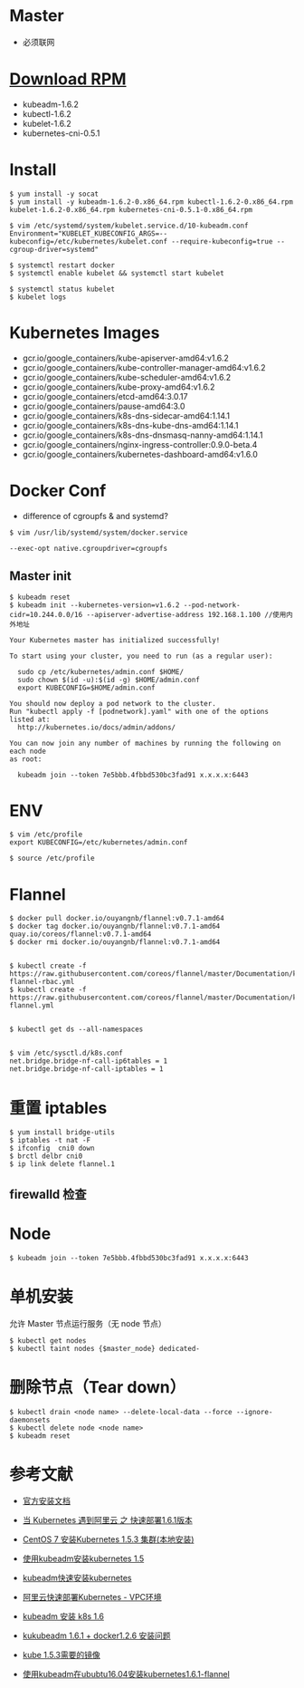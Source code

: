 # Master
- 必须联网

# [Download RPM](https://packages.cloud.google.com/yum/repos/kubernetes-el7-x86_64/repodata/primary.xml)
- kubeadm-1.6.2
- kubectl-1.6.2
- kubelet-1.6.2
- kubernetes-cni-0.5.1

# Install 
```
$ yum install -y socat
$ yum install -y kubeadm-1.6.2-0.x86_64.rpm kubectl-1.6.2-0.x86_64.rpm kubelet-1.6.2-0.x86_64.rpm kubernetes-cni-0.5.1-0.x86_64.rpm

$ vim /etc/systemd/system/kubelet.service.d/10-kubeadm.conf
Environment="KUBELET_KUBECONFIG_ARGS=--kubeconfig=/etc/kubernetes/kubelet.conf --require-kubeconfig=true --cgroup-driver=systemd"

$ systemctl restart docker
$ systemctl enable kubelet && systemctl start kubelet

$ systemctl status kubelet
$ kubelet logs
```

# Kubernetes Images
- gcr.io/google_containers/kube-apiserver-amd64:v1.6.2
- gcr.io/google_containers/kube-controller-manager-amd64:v1.6.2
- gcr.io/google_containers/kube-scheduler-amd64:v1.6.2
- gcr.io/google_containers/kube-proxy-amd64:v1.6.2
- gcr.io/google_containers/etcd-amd64:3.0.17
- gcr.io/google_containers/pause-amd64:3.0
- gcr.io/google_containers/k8s-dns-sidecar-amd64:1.14.1
- gcr.io/google_containers/k8s-dns-kube-dns-amd64:1.14.1
- gcr.io/google_containers/k8s-dns-dnsmasq-nanny-amd64:1.14.1
- gcr.io/google_containers/nginx-ingress-controller:0.9.0-beta.4
- gcr.io/google_containers/kubernetes-dashboard-amd64:v1.6.0


# Docker Conf
- difference of cgroupfs & and systemd?
```
$ vim /usr/lib/systemd/system/docker.service

--exec-opt native.cgroupdriver=cgroupfs
```




## Master init
```
$ kubeadm reset
$ kubeadm init --kubernetes-version=v1.6.2 --pod-network-cidr=10.244.0.0/16 --apiserver-advertise-address 192.168.1.100 //使用内外地址

Your Kubernetes master has initialized successfully!

To start using your cluster, you need to run (as a regular user):

  sudo cp /etc/kubernetes/admin.conf $HOME/
  sudo chown $(id -u):$(id -g) $HOME/admin.conf
  export KUBECONFIG=$HOME/admin.conf

You should now deploy a pod network to the cluster.
Run "kubectl apply -f [podnetwork].yaml" with one of the options listed at:
  http://kubernetes.io/docs/admin/addons/

You can now join any number of machines by running the following on each node
as root:

  kubeadm join --token 7e5bbb.4fbbd530bc3fad91 x.x.x.x:6443
```

# ENV
```
$ vim /etc/profile 
export KUBECONFIG=/etc/kubernetes/admin.conf

$ source /etc/profile 
```

# Flannel
```
$ docker pull docker.io/ouyangnb/flannel:v0.7.1-amd64
$ docker tag docker.io/ouyangnb/flannel:v0.7.1-amd64  quay.io/coreos/flannel:v0.7.1-amd64
$ docker rmi docker.io/ouyangnb/flannel:v0.7.1-amd64


$ kubectl create -f https://raw.githubusercontent.com/coreos/flannel/master/Documentation/kube-flannel-rbac.yml
$ kubectl create -f https://raw.githubusercontent.com/coreos/flannel/master/Documentation/kube-flannel.yml


$ kubectl get ds --all-namespaces


$ vim /etc/sysctl.d/k8s.conf
net.bridge.bridge-nf-call-ip6tables = 1
net.bridge.bridge-nf-call-iptables = 1
```

# 重置 iptables 
```
$ yum install bridge-utils
$ iptables -t nat -F
$ ifconfig  cni0 down
$ brctl delbr cni0
$ ip link delete flannel.1
```

## firewalld 检查


# Node
```
$ kubeadm join --token 7e5bbb.4fbbd530bc3fad91 x.x.x.x:6443
```


# 单机安装
允许 Master 节点运行服务（无 node 节点）
```
$ kubectl get nodes
$ kubectl taint nodes {$master_node} dedicated-
```

# 删除节点（Tear down）
```
$ kubectl drain <node name> --delete-local-data --force --ignore-daemonsets
$ kubectl delete node <node name>
$ kubeadm reset
```


# 参考文献
- [官方安装文档](https://kubernetes.io/docs/getting-started-guides/kubeadm/)
- [当 Kubernetes 遇到阿里云 之 快速部署1.6.1版本](https://yq.aliyun.com/articles/73922?spm=5176.100239.0.0.nmDR1u)




- [CentOS 7 安装Kubernetes 1.5.3 集群(本地安装)](http://yoyolive.com/2017/02/27/Kubernetes-1-5-3-Local-Install/)
- [使用kubeadm安装kubernetes 1.5](http://blog.frognew.com/2017/01/install-kubernetes-with-kubeadm.html)
- [kubeadm快速安装kubernetes](http://zkread.com/article/1233049.html)


- [阿里云快速部署Kubernetes - VPC环境](https://yq.aliyun.com/articles/66474?commentId=6660)
- [kubeadm 安装 k8s 1.6](http://blog.csdn.net/iiiiher/article/details/68946587)
- [kukubeadm 1.6.1 + docker1.2.6 安装问题](http://www.itdadao.com/articles/c15a1285927p0.html)
- [kube 1.5.3需要的镜像](https://hub.docker.com/r/ist0ne/kube-proxy-amd64/)
- [使用kubeadm在ububtu16.04安装kubernetes1.6.1-flannel](http://blog.csdn.net/ximenghappy/article/details/70157361)
